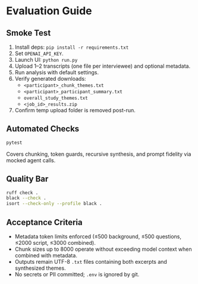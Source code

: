 # Evaluation Guide

## Smoke Test
1. Install deps: `pip install -r requirements.txt`
2. Set `OPENAI_API_KEY`.
3. Launch UI: `python run.py`
4. Upload 1–2 transcripts (one file per interviewee) and optional metadata.
5. Run analysis with default settings.
6. Verify generated downloads:
   - `<participant>_chunk_themes.txt`
   - `<participant>_participant_summary.txt`
   - `overall_study_themes.txt`
   - `<job_id>_results.zip`
7. Confirm temp upload folder is removed post-run.

## Automated Checks
```bash
pytest
```
Covers chunking, token guards, recursive synthesis, and prompt fidelity via mocked agent calls.

## Quality Bar
```bash
ruff check .
black --check .
isort --check-only --profile black .
```

## Acceptance Criteria
- Metadata token limits enforced (≤500 background, ≤500 questions, ≤2000 script, ≤3000 combined).
- Chunk sizes up to 8000 operate without exceeding model context when combined with metadata.
- Outputs remain UTF-8 `.txt` files containing both excerpts and synthesized themes.
- No secrets or PII committed; `.env` is ignored by git.

